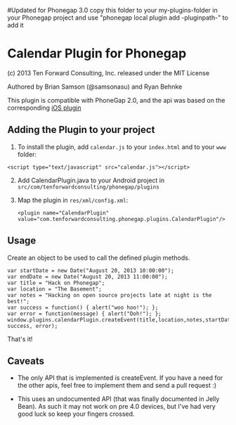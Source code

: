 #Updated for Phonegap 3.0
copy this folder to your my-plugins-folder in your Phonegap project and use "phonegap local plugin add -pluginpath-"
to add it


# Calendar Plugin for Phonegap #
(c) 2013 Ten Forward Consulting, Inc. released under the MIT License

Authored by Brian Samson (@samsonasu) and Ryan Behnke

This plugin is compatible with PhoneGap 2.0, and the api was based on the corresponding [iOS plugin](https://github.com/felixactv8/Phonegap-Calendar-Plugin-ios)

## Adding the Plugin to your project ##

1) To install the plugin, add `calendar.js` to your `index.html` and to your `www` folder: 

`<script type="text/javascript" src="calendar.js"></script>`

2) Add CalendarPlugin.java to your Android project in `src/com/tenforwardconsulting/phonegap/plugins`

3) Map the plugin in `res/xml/config.xml`:

   `<plugin name="CalendarPlugin" value="com.tenforwardconsulting.phonegap.plugins.CalendarPlugin"/>`

## Usage ##

Create an object to be used to call the defined plugin methods.

    var startDate = new Date("August 20, 2013 10:00:00");
    var endDate = new Date("August 20, 2013 11:00:00");
    var title = "Hack on Phonegap";
    var location = "The Basement";
    var notes = "Hacking on open source projects late at night is the best!";
    var success = function() { alert("woo hoo!"); };
    var error = function(message) { alert("Doh!"); };
    window.plugins.calendarPlugin.createEvent(title,location,notes,startDate,endDate, success, error);

That's it!

## Caveats ##

* The only API that is implemented is createEvent.  If you have a need for the other apis, feel free to implement them and send a pull request :) 

* This uses an undocumented API (that was finally documented in Jelly Bean).  As such it may not work on pre 4.0 devices, but I've had very good luck so keep your fingers crossed.


